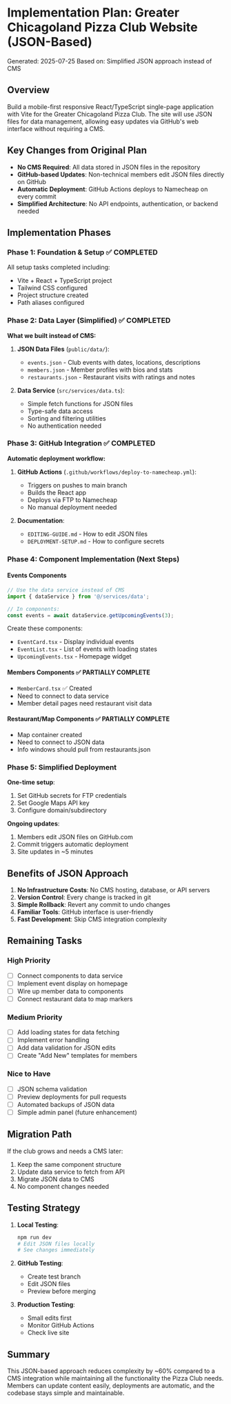 # Implementation Plan: Greater Chicagoland Pizza Club Website (JSON-Based)
Generated: 2025-07-25
Based on: Simplified JSON approach instead of CMS

## Overview
Build a mobile-first responsive React/TypeScript single-page application with Vite for the Greater Chicagoland Pizza Club. The site will use JSON files for data management, allowing easy updates via GitHub's web interface without requiring a CMS.

## Key Changes from Original Plan
- **No CMS Required**: All data stored in JSON files in the repository
- **GitHub-based Updates**: Non-technical members edit JSON files directly on GitHub
- **Automatic Deployment**: GitHub Actions deploys to Namecheap on every commit
- **Simplified Architecture**: No API endpoints, authentication, or backend needed

## Implementation Phases

### Phase 1: Foundation & Setup ✅ COMPLETED
All setup tasks completed including:
- Vite + React + TypeScript project
- Tailwind CSS configured
- Project structure created
- Path aliases configured

### Phase 2: Data Layer (Simplified) ✅ COMPLETED
**What we built instead of CMS:**

1. **JSON Data Files** (`public/data/`):
   - `events.json` - Club events with dates, locations, descriptions
   - `members.json` - Member profiles with bios and stats
   - `restaurants.json` - Restaurant visits with ratings and notes

2. **Data Service** (`src/services/data.ts`):
   - Simple fetch functions for JSON files
   - Type-safe data access
   - Sorting and filtering utilities
   - No authentication needed

### Phase 3: GitHub Integration ✅ COMPLETED
**Automatic deployment workflow:**

1. **GitHub Actions** (`.github/workflows/deploy-to-namecheap.yml`):
   - Triggers on pushes to main branch
   - Builds the React app
   - Deploys via FTP to Namecheap
   - No manual deployment needed

2. **Documentation**:
   - `EDITING-GUIDE.md` - How to edit JSON files
   - `DEPLOYMENT-SETUP.md` - How to configure secrets

### Phase 4: Component Implementation (Next Steps)

#### Events Components
```typescript
// Use the data service instead of CMS
import { dataService } from '@/services/data';

// In components:
const events = await dataService.getUpcomingEvents(3);
```

Create these components:
- `EventCard.tsx` - Display individual events
- `EventList.tsx` - List of events with loading states
- `UpcomingEvents.tsx` - Homepage widget

#### Members Components ✅ PARTIALLY COMPLETE
- `MemberCard.tsx` ✅ Created
- Need to connect to data service
- Member detail pages need restaurant visit data

#### Restaurant/Map Components ✅ PARTIALLY COMPLETE
- Map container created
- Need to connect to JSON data
- Info windows should pull from restaurants.json

### Phase 5: Simplified Deployment

**One-time setup**:
1. Set GitHub secrets for FTP credentials
2. Set Google Maps API key
3. Configure domain/subdirectory

**Ongoing updates**:
1. Members edit JSON files on GitHub.com
2. Commit triggers automatic deployment
3. Site updates in ~5 minutes

## Benefits of JSON Approach

1. **No Infrastructure Costs**: No CMS hosting, database, or API servers
2. **Version Control**: Every change is tracked in git
3. **Simple Rollback**: Revert any commit to undo changes
4. **Familiar Tools**: GitHub interface is user-friendly
5. **Fast Development**: Skip CMS integration complexity

## Remaining Tasks

### High Priority
- [ ] Connect components to data service
- [ ] Implement event display on homepage
- [ ] Wire up member data to components
- [ ] Connect restaurant data to map markers

### Medium Priority
- [ ] Add loading states for data fetching
- [ ] Implement error handling
- [ ] Add data validation for JSON edits
- [ ] Create "Add New" templates for members

### Nice to Have
- [ ] JSON schema validation
- [ ] Preview deployments for pull requests
- [ ] Automated backups of JSON data
- [ ] Simple admin panel (future enhancement)

## Migration Path

If the club grows and needs a CMS later:
1. Keep the same component structure
2. Update data service to fetch from API
3. Migrate JSON data to CMS
4. No component changes needed

## Testing Strategy

1. **Local Testing**: 
   ```bash
   npm run dev
   # Edit JSON files locally
   # See changes immediately
   ```

2. **GitHub Testing**:
   - Create test branch
   - Edit JSON files
   - Preview before merging

3. **Production Testing**:
   - Small edits first
   - Monitor GitHub Actions
   - Check live site

## Summary

This JSON-based approach reduces complexity by ~60% compared to a CMS integration while maintaining all the functionality the Pizza Club needs. Members can update content easily, deployments are automatic, and the codebase stays simple and maintainable.